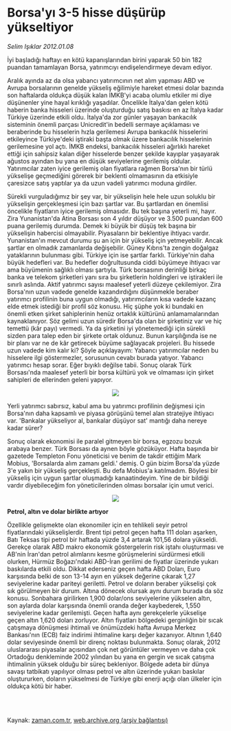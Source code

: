 # Borsa'yı 3-5 hisse düşürüp yükseltiyor

*Selim Işıklar 2012.01.08*

<td class="columnist-detail">
<p>İyi başladığı haftayı en kötü kapanışlarından birini yaparak 50 bin 182 puandan tamamlayan Borsa, yatırımcıyı endişelendirmeye devam ediyor.</p>
<p>
<div id="haberMetinDiv">
<p>Aralık ayında az da olsa yabancı yatırımcının net alım yapması ABD ve Avrupa borsalarının genelde yükseliş eğilimiyle hareket etmesi dolar bazında son haftalarda oldukça düşük kalan İMKB'yi acaba olumlu etkiler mi diye düşünenler yine hayal kırıklığı yaşadılar. Öncelikle İtalya'dan gelen kötü haberin banka hisseleri üzerinde oluşturduğu satış baskısı en az İtalya kadar Türkiye üzerinde etkili oldu. İtalya'da zor günler yaşayan bankacılık sisteminin önemli parçası Unicredit'in bedelli sermaye açıklaması ve beraberinde bu hisselerin hızla gerilemesi Avrupa bankacılık hisselerini etkileyince Türkiye'deki iştiraki başta olmak üzere bankacılık hisselerinin gerilemesine yol açtı. İMKB endeksi, bankacılık hisseleri ağırlıklı hareket ettiği için sahipsiz kalan diğer hisselerde benzer şekilde kayıplar yaşayarak ağustos ayından bu yana en düşük seviyelerine gerilemiş oldular. Yatırımcılar zaten iyice gerilemiş olan fiyatlara rağmen Borsa'nın bir türlü yükselişe geçmediğini görerek bir beklenti olmamasının da etkisiyle çaresizce satış yaptılar ya da uzun vadeli yatırımcı moduna girdiler.
<p> Sürekli vurguladığımız bir şey var, bir yükselişin hele hele uzun soluklu bir yükselişin gerçekleşmesi için bazı şartlar var. Bu şartlardan en önemlisi öncelikle fiyatların iyice gerilemiş olmasıdır. Bu tek başına yeterli mi, hayır. Zira Yunanistan'da Atina Borsası son 4 yıldır düşüyor ve 3.500 puandan 600 puana gerilemiş durumda. Demek ki büyük bir düşüş tek başına bir yükselişin habercisi olmayabilir. Piyasaların bir beklentiye ihtiyacı vardır. Yunanistan'ın mevcut durumu şu an için bir yükseliş için yetmeyebilir. Ancak şartlar en olmadık zamanlarda değişebilir. Güney Kıbrıs'ta zengin doğalgaz yataklarının bulunması gibi. Türkiye için ise şartlar farklı. Türkiye'nin daha büyük hedefleri var. Bu hedefler doğrultusunda ciddi büyümeye ihtiyacı var ama büyümenin sağlıklı olması şartıyla. Türk borsasının derinliği birkaç banka ve telekom şirketleri yanı sıra bu şirketlerin holdingleri ve iştirakleri ile sınırlı aslında. Aktif yatırımcı sayısı maalesef yeterli düzeye çekilemiyor. Zira Borsa'nın uzun vadede genelde kazandırdığını düşünmekle beraber yatırımcı profilinin buna uygun olmadığı, yatırımcıların kısa vadede kazanç elde etmek istediği bir profil söz konusu. Hiç şüphe yok ki bundaki en önemli etken şirket sahiplerinin henüz ortaklık kültürünü anlamamalarından kaynaklanıyor. Söz gelimi uzun süredir Borsa'da olan bir şirketiniz var ve hiç temettü (kâr payı) vermedi. Ya da şirketini iyi yönetemediği için sürekli sizden para talep eden bir şirkete ortak oldunuz. Bunun karşılığında ise ne bir planı var ne de kâr getirecek büyüme sağlayacak projeleri. Bu hissede uzun vadede kim kalır ki? Şöyle açıklayayım: Yabancı yatırımcılar neden bu hisselere ilgi göstermezler, sorusunun cevabı burada yatıyor. Yabancı yatırımcı hesap sorar. Eğer bıyıklı değilse tabii. Sonuç olarak Türk Borsası'nda maalesef yeterli bir borsa kültürü yok ve olmaması için şirket sahipleri de ellerinden geleni yapıyor.

<p align="center"><img src="http://web.archive.org/web/20120109072314im_/http://medya.zaman.com.tr/2012/01/08/imkb01.jpg"/>
<p> Yerli yatırımcı sabırsız, kabul ama bu yatırımcı profilinin değişmesi için Borsa'nın daha kapsamlı ve piyasa görüşünü temel alan stratejiye ihtiyacı var. 'Bankalar yükseliyor al, bankalar düşüyor sat' mantığı daha nereye kadar sürer?
<p> Sonuç olarak ekonomisi ile paralel gitmeyen bir borsa, egzozu bozuk arabaya benzer. Türk Borsası da aynen böyle gözüküyor. Hafta başında bir gazetede Templeton Fonu yöneticisi ve benim de takdir ettiğim Mark Mobius, 'Borsalarda alım zamanı geldi.' demiş. O gün bizim Borsa'da yüzde 3'e yakın bir yükseliş gerçekleşti. Bu defa Mobius'a katılmadım. Böylesi bir yükseliş için uygun şartlar oluşmadığı kanaatindeyim. Yine de bir bildiği vardır diyebileceğim fon yöneticilerinden olması borsalar için umut verici.

<p align="center"><img src="http://web.archive.org/web/20120109072314im_/http://medya.zaman.com.tr/2012/01/08/dolar01.jpg"/>
<p><b>Petrol, altın ve dolar birlikte artıyor</b>
<p>Özellikle gelişmekte olan ekonomiler için en tehlikeli seyir petrol fiyatlarındaki yükselişlerdir. Brent tipi petrol geçen hafta 111 doları aşarken, Batı Teksas tipi petrol bir haftada yüzde 3,4 artarak 101,56 dolara yükseldi. Gerekçe olarak ABD makro ekonomik göstergelerin risk iştahı oluşturması ve AB'nin İran'dan petrol alımlarını kesme görüşmelerini sürdürmesi etkili olurken, Hürmüz Boğazı'ndaki ABD-İran gerilimi de fiyatlar üzerinde yukarı baskılarda etkili oldu. Dikkat ederseniz geçen hafta ABD Doları, Euro karşısında belki de son 13-14 ayın en yüksek değerine çıkarak 1,27 seviyelerine kadar pariteyi geriletti. Petrol ve doların beraber yükselişi çok sık görülmeyen bir durum. Altına dönecek olursak aynı durum burada da söz konusu. Sonbahara girilirken 1,900 dolar/ons seviyelerine yükselen altın, son aylarda dolar karşısında önemli oranda değer kaybederek, 1,550 seviyelerine kadar gerilemişti. Geçen hafta aynı gerekçelerle yükselişe geçen altın 1,620 doları zorluyor. Altın fiyatları bölgedeki gerginliğin bir sıcak çatışmaya dönüşmesi ihtimali ve önümüzdeki hafta Avrupa Merkez Bankası'nın (ECB) faiz indirimi ihtimaline karşı değer kazanıyor. Altının 1,640 dolar seviyesinde önemli bir direnç noktası bulunmakta. Sonuç olarak, 2012 uluslararası piyasalar açısından çok net görüntüler vermeyen ve daha çok Ortadoğu denkleminde 2002 yılından bu yana en gergin ve sıcak çatışma ihtimalinin yüksek olduğu bir süreç bekleniyor. Bölgede adeta bir dünya savaşı tatbikatı yapılıyor olması petrol ve altın üzerinde yukarı baskılar oluştururken, doların yükselmesi de Türkiye gibi enerji açığı olan ülkeler için oldukça kötü bir haber. </p></p></p></p></p></p></p></p></div>
</p>


<p><br>
		 </br></p></td>

Kaynak: [zaman.com.tr](http://zaman.com.tr/yazar.do?yazino=1225951), [web.archive.org (arşiv bağlantısı)](http://web.archive.org/web/20120109072314/http://zaman.com.tr:80/yazar.do?yazino=1225951)
